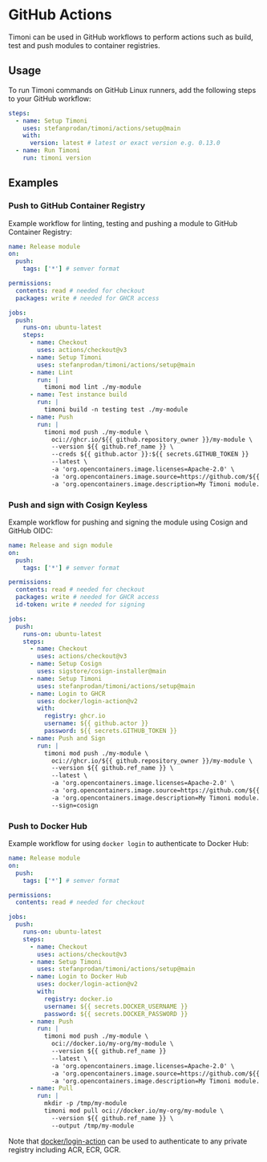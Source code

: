 # GitHub Actions

Timoni can be used in GitHub workflows to perform actions
such as build, test and push modules to container registries.

## Usage

To run Timoni commands on GitHub Linux runners,
add the following steps to your GitHub workflow:

```yaml
steps:
  - name: Setup Timoni
    uses: stefanprodan/timoni/actions/setup@main
    with:
      version: latest # latest or exact version e.g. 0.13.0
  - name: Run Timoni
    run: timoni version
```

## Examples

### Push to GitHub Container Registry

Example workflow for linting, testing and pushing a module to GitHub Container Registry:

```yaml
name: Release module
on:
  push:
    tags: ['*'] # semver format

permissions:
  contents: read # needed for checkout
  packages: write # needed for GHCR access

jobs:
  push:
    runs-on: ubuntu-latest
    steps:
      - name: Checkout
        uses: actions/checkout@v3
      - name: Setup Timoni
        uses: stefanprodan/timoni/actions/setup@main
      - name: Lint
        run: |
          timoni mod lint ./my-module
      - name: Test instance build
        run: |
          timoni build -n testing test ./my-module
      - name: Push
        run: |
          timoni mod push ./my-module \
            oci://ghcr.io/${{ github.repository_owner }}/my-module \
            --version ${{ github.ref_name }} \
            --creds ${{ github.actor }}:${{ secrets.GITHUB_TOKEN }}
            --latest \
            -a 'org.opencontainers.image.licenses=Apache-2.0' \
            -a 'org.opencontainers.image.source=https://github.com/${{ github.repository }}' \
            -a 'org.opencontainers.image.description=My Timoni module.' 
```

### Push and sign with Cosign Keyless

Example workflow for pushing and signing the module using Cosign and GitHub OIDC:

```yaml
name: Release and sign module
on:
  push:
    tags: ['*'] # semver format

permissions:
  contents: read # needed for checkout
  packages: write # needed for GHCR access
  id-token: write # needed for signing

jobs:
  push:
    runs-on: ubuntu-latest
    steps:
      - name: Checkout
        uses: actions/checkout@v3
      - name: Setup Cosign
        uses: sigstore/cosign-installer@main
      - name: Setup Timoni
        uses: stefanprodan/timoni/actions/setup@main
      - name: Login to GHCR
        uses: docker/login-action@v2
        with:
          registry: ghcr.io
          username: ${{ github.actor }}
          password: ${{ secrets.GITHUB_TOKEN }}
      - name: Push and Sign
        run: |
          timoni mod push ./my-module \
            oci://ghcr.io/${{ github.repository_owner }}/my-module \
            --version ${{ github.ref_name }} \
            --latest \
            -a 'org.opencontainers.image.licenses=Apache-2.0' \
            -a 'org.opencontainers.image.source=https://github.com/${{ github.repository }}' \
            -a 'org.opencontainers.image.description=My Timoni module.' \
            --sign=cosign
```

### Push to Docker Hub

Example workflow for using `docker login` to authenticate to Docker Hub:

```yaml
name: Release module
on:
  push:
    tags: ['*'] # semver format

permissions:
  contents: read # needed for checkout

jobs:
  push:
    runs-on: ubuntu-latest
    steps:
      - name: Checkout
        uses: actions/checkout@v3
      - name: Setup Timoni
        uses: stefanprodan/timoni/actions/setup@main
      - name: Login to Docker Hub
        uses: docker/login-action@v2
        with:
          registry: docker.io
          username: ${{ secrets.DOCKER_USERNAME }}
          password: ${{ secrets.DOCKER_PASSWORD }}
      - name: Push
        run: |
          timoni mod push ./my-module \
            oci://docker.io/my-org/my-module \
            --version ${{ github.ref_name }}
            --latest \
            -a 'org.opencontainers.image.licenses=Apache-2.0' \
            -a 'org.opencontainers.image.source=https://github.com/${{ github.repository }}' \
            -a 'org.opencontainers.image.description=My Timoni module.' 
      - name: Pull
        run: |
          mkdir -p /tmp/my-module
          timoni mod pull oci://docker.io/my-org/my-module \
            --version ${{ github.ref_name }} \
            --output /tmp/my-module
```

Note that [docker/login-action](https://github.com/docker/login-action)
can be used to authenticate to any private registry including ACR, ECR, GCR.
